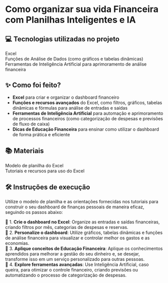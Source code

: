 # Como organizar sua vida Financeira com Planilhas Inteligentes e IA

## 💻 **Tecnologias utilizadas no projeto**  
Excel  
Funções de Análise de Dados (como gráficos e tabelas dinâmicas)  
Ferramentas de Inteligência Artificial para aprimoramento de análise financeira

## ✨ **Como foi feito?**  
- **Excel** para criar e organizar o dashboard financeiro  
- **Funções e recursos avançados** do Excel, como filtros, gráficos, tabelas dinâmicas e fórmulas para análise de entradas e saídas  
- **Ferramentas de Inteligência Artificial** para automação e aprimoramento de processos financeiros (como categorização de despesas e previsões de fluxo de caixa)  
- **Dicas de Educação Financeira** para ensinar como utilizar o dashboard de forma prática e eficiente

## 📚 **Materiais**  
Modelo de planilha do Excel   
Tutoriais e recursos para uso do Excel

## 🛠️ **Instruções de execução**  
Utilize o modelo de planilha e as orientações fornecidas nos tutoriais para construir o seu dashboard de finanças pessoais de maneira eficaz, seguindo os passos abaixo:

🤖 1. **Crie o dashboard no Excel**: Organize as entradas e saídas financeiras, criando filtros por mês, categorias de despesas e reservas.  
🤖 2. **Personalize o dashboard**: Utilize gráficos, tabelas dinâmicas e funções de análise financeira para visualizar e controlar melhor os gastos e as economias.  
🤖 3. **Aplique conceitos de Educação Financeira**: Aplique os conhecimentos aprendidos para melhorar a gestão do seu dinheiro e, se desejar, transforme isso em um serviço personalizado para outras pessoas.  
🤖 4. **Explore ferramentas avançadas**: Use Inteligência Artificial, caso queira, para otimizar o controle financeiro, criando previsões ou automatizando o processo de categorização de despesas.
